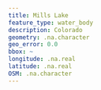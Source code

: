```yaml
---
title: Mills Lake
feature_type: water_body
description: Colorado
geometry: .na.character
geo_error: 0.0
bbox: ~
longitude: .na.real
latitude: .na.real
OSM: .na.character
---
```

